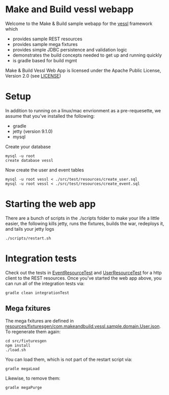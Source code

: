 # Make and Build vessl webapp

Welcome to the Make & Build sample webapp for the [vessl](https://github.com/makeandbuild/vessl) framework which
* provides sample REST resources
* provides sample mega fixtures
* provides simple JDBC persistence and validation logic
* demonstrates the build concepts needed to get up and running quickly
* is gradle based for build mgmt

Make & Build Vessl Web App is licensed under the Apache Public License, Version 2.0 (see [LICENSE](./LICENSE))

# Setup

In addition to running on a linux/mac envrionment as a pre-requesette, we assume that you've installed the following:
* gradle
* jetty (version 9.1.0)
* mysql

Create your database

    mysql -u root
    create database vessl

Now create the user and event tables

    mysql -u root vessl < ./src/test/resources/create_user.sql
    mysql -u root vessl < ./src/test/resources/create_event.sql

# Starting the web app

There are a bunch of scripts in the ./scripts folder to make your life a little easier, the following kills jetty, runs the fixtures, builds the war, redeploys it, and tails your jetty logs

    ./scripts/restart.sh

# Integration tests

Check out the tests in [EventResourceTest](./src/test/java/com/makeandbuild/vessl/sample/rest/EventResourceTest.java) and [UserResourceTest](./src/test/java/com/makeandbuild/vessl/sample/rest/UserResourceTest.java) for a http client to the REST resources.  Once you've started the web app above, you can run all of the integration tests via:

    gradle clean integrationTest

## Mega fxitures

The mega fxitures are defined in [resources/fixturesgen/com.makeandbuild.vessl.sample.domain.User.json](https://github.com/makeandbuild/vessl-webapp/blob/master/src/test/resources/fixturesgen/com.makeandbuild.vessl.sample.domain.User.json).  To regenerate them again:

    cd src/fixturesgen
    npm install
    ./load.sh

You can load them, which is not part of the restart script via:

    gradle megaLoad

Likewise, to remove them:

    gradle megaPurge
























